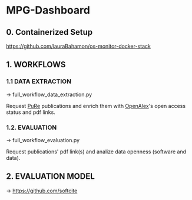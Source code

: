 # MPG-Dashboard

## 0. Containerized Setup
https://github.com/lauraBahamon/os-monitor-docker-stack

## 1. WORKFLOWS

### 1.1 DATA EXTRACTION
-> full_workflow_data_extraction.py

Request [PuRe](https://pure.mpg.de/) publications and enrich them with [OpenAlex](https://openalex.org/about)'s open access status and pdf links.

### 1.2. EVALUATION
-> full_workflow_evaluation.py

Request publications' pdf link(s) and analize data openness (software and data).

## 2. EVALUATION MODEL
-> https://github.com/softcite




